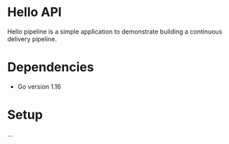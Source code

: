 # Hello API

Hello pipeline is a simple application to demonstrate building a continuous delivery pipeline.

# Dependencies

- Go version 1.16

# Setup
...
